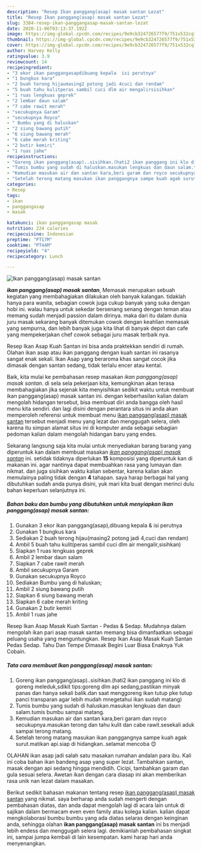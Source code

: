 ```yaml
---
description: "Resep Ikan panggang(asap) masak santan Lezat"
title: "Resep Ikan panggang(asap) masak santan Lezat"
slug: 3384-resep-ikan-panggangasap-masak-santan-lezat
date: 2020-11-06T03:13:37.192Z
image: https://img-global.cpcdn.com/recipes/9e9cb324726577f9/751x532cq70/ikan-panggangasap-masak-santan-foto-resep-utama.jpg
thumbnail: https://img-global.cpcdn.com/recipes/9e9cb324726577f9/751x532cq70/ikan-panggangasap-masak-santan-foto-resep-utama.jpg
cover: https://img-global.cpcdn.com/recipes/9e9cb324726577f9/751x532cq70/ikan-panggangasap-masak-santan-foto-resep-utama.jpg
author: Harvey Kelly
ratingvalue: 3.9
reviewcount: 14
recipeingredient:
- "3 ekor ikan panggangasapdibuang kepala  isi perutnya"
- "1 bungkus kara"
- "2 buah terong hijaumasing2 potong jadi 4cuci dan rendam"
- "5 buah tahu kulitperas sambil cuci dlm air mengalirsisihkan"
- "1 ruas lengkuas geprek"
- "2 lembar daun salam"
- "7 cabe rawit merah"
- "secukupnya Garam"
- "secukupnya Royco"
- " Bumbu yang di haluskan"
- "2 siung bawang putih"
- "6 siung bawang merah"
- "6 cabe merah kriting"
- "2 butir kemiri"
- "1 ruas jahe"
recipeinstructions:
- "Goreng ikan panggang(asap)..sisihkan.(hati2 ikan panggang ini klo di goreng meleduk,sdikit tips:goreng dlm api sedang,pastikan minyak panas dan hanya sekali balik.dan saat menggoreng ikan tutup pke tutup panci transparan agar lebih mudah mnegetahui ikan sudah matang)"
- "Tumis bumbu yang sudah di haluskan.masukan lengkuas dan daun salam.tumis bumbu sampai matang."
- "Kemudian masukan air dan santan kara,beri garam dan royco secukupnya.masukan terong dan tahu kulit dan cabe rawit.sesekali aduk sampai terong matang."
- "Setelah terong matang masukan ikan panggangnya sampe kuah agak surut.matikan api.siap di hidangkan..selamat mencoba 😊"
categories:
- Resep
tags:
- ikan
- panggangasap
- masak

katakunci: ikan panggangasap masak 
nutrition: 224 calories
recipecuisine: Indonesian
preptime: "PT17M"
cooktime: "PT44M"
recipeyield: "4"
recipecategory: Lunch

---
```



![Ikan panggang(asap) masak santan](https://img-global.cpcdn.com/recipes/9e9cb324726577f9/751x532cq70/ikan-panggangasap-masak-santan-foto-resep-utama.jpg)

<b><i>ikan panggang(asap) masak santan</i></b>, Memasak merupakan sebuah kegiatan yang membahagiakan dilakukan oleh banyak kalangan. tidaklah hanya para wanita, sebagian cowok juga cukup banyak yang suka dengan hobi ini. walau hanya untuk sekedar bersenang senang dengan teman atau memang sudah menjadi passion dalam dirinya. maka dari itu dalam dunia juru masak sekarang banyak ditemukan cowok dengan keahlian memasak yang sempurna, dan lebih banyak juga kita lihat di banyak depot dan cafe yang mempekerjakan chef cowok sebagai juru masak terbaik nya.

Resep Ikan Asap Kuah Santan ini bisa anda praktekkan sendiri di rumah. Olahan ikan asap atau ikan panggang dengan kuah santan ini rasanya sangat enak sekali. Ikan Asap yang beraroma khas sangat cocok jika dimasak dengan santan sedang, tidak terlalu encer atau kental.

Baik, kita mulai ke pembahasan resep masakan <i>ikan panggang(asap) masak santan</i>. di sela sela pekerjaan kita, kemungkinan akan terasa membahagiakan jika sejenak kita menyisihkan sedikit waktu untuk membuat ikan panggang(asap) masak santan ini. dengan keberhasilan kalian dalam mengolah hidangan tersebut, bisa membuat diri anda bangga oleh hasil menu kita sendiri. dan lagi disini dengan perantara situs ini anda akan memperoleh referensi untuk membuat menu <u>ikan panggang(asap) masak santan</u> tersebut menjadi menu yang lezat dan menggugah selera, oleh karena itu simpan alamat situs ini di komputer anda sebagai sebagian pedoman kalian dalam mengolah hidangan baru yang endes.


Sekarang langsung saja kita mulai untuk menyediakan barang barang yang diperuntuk kan dalam membuat masakan <u><i>ikan panggang(asap) masak santan</i></u> ini. setidak tidaknya diperlukan <b>15</b> komposisi yang diperuntuk kan di makanan ini. agar nantinya dapat membuahkan rasa yang lumayan dan nikmat. dan juga sisihkan waktu kalian sebentar, karena kalian akan memulainya paling tidak dengan <b>4</b> tahapan. saya harap berbagai hal yang dibutuhkan sudah anda punya disini, yuk mari kita buat dengan merinci dulu bahan keperluan selanjutnya ini.

<!--inarticleads1-->

##### Bahan baku dan bumbu yang dibutuhkan untuk menyiapkan Ikan panggang(asap) masak santan:

1. Gunakan 3 ekor ikan panggang(asap),dibuang kepala &amp; isi perutnya
1. Gunakan 1 bungkus kara
1. Sediakan 2 buah terong hijau(masing2 potong jadi 4,cuci dan rendam)
1. Ambil 5 buah tahu kulit(peras sambil cuci dlm air mengalir,sisihkan)
1. Siapkan 1 ruas lengkuas geprek
1. Ambil 2 lembar daun salam
1. Siapkan 7 cabe rawit merah
1. Ambil secukupnya Garam
1. Gunakan secukupnya Royco
1. Sediakan  Bumbu yang di haluskan;
1. Ambil 2 siung bawang putih
1. Siapkan 6 siung bawang merah
1. Siapkan 6 cabe merah kriting
1. Gunakan 2 butir kemiri
1. Ambil 1 ruas jahe


Resep Ikan Asap Masak Kuah Santan - Pedas &amp; Sedap. Mudahnya dalam mengolah ikan pari asap masak santan memang bisa dimanfaatkan sebagai peluang usaha yang menguntungkan. Resep Ikan Asap Masak Kuah Santan Pedas Sedap. Tahu Dan Tempe Dimasak Begini Luar Biasa Enaknya Yuk Cobain. 

<!--inarticleads2-->

##### Tata cara membuat Ikan panggang(asap) masak santan:

1. Goreng ikan panggang(asap)..sisihkan.(hati2 ikan panggang ini klo di goreng meleduk,sdikit tips:goreng dlm api sedang,pastikan minyak panas dan hanya sekali balik.dan saat menggoreng ikan tutup pke tutup panci transparan agar lebih mudah mnegetahui ikan sudah matang)
1. Tumis bumbu yang sudah di haluskan.masukan lengkuas dan daun salam.tumis bumbu sampai matang.
1. Kemudian masukan air dan santan kara,beri garam dan royco secukupnya.masukan terong dan tahu kulit dan cabe rawit.sesekali aduk sampai terong matang.
1. Setelah terong matang masukan ikan panggangnya sampe kuah agak surut.matikan api.siap di hidangkan..selamat mencoba 😊


OLAHAN ikan asap jadi salah satu masakan rumahan andalan para ibu. Kali ini coba bahan ikan bandeng asap yang super lezat. Tambahkan santan, masak dengan api sedang hingga mendidih. Cicipi, tambahkan garam dan gula sesuai selera. Awetan ikan dengan cara diasap ini akan memberikan rasa unik nan lezat dalam masakan. 

Berikut sedikit bahasan makanan tentang resep <u>ikan panggang(asap) masak santan</u> yang nikmat. saya berharap anda sudah mengerti dengan pembahasan diatas, dan anda dapat mengolah lagi di acara lain untuk di sajikan dalam bermacam even even family atau kolega kalian. kalian dapat mengkolaborasi bumbu bumbu yang ada diatas selaras dengan keinginan anda, sehingga olahan <b>ikan panggang(asap) masak santan</b> ini bs menjadi lebih endess dan menggugah selera lagi. demikianlah pembahasan singkat ini, sampai jumpa kembali di lain kesempatan. kami harap hari anda menyenangkan.
